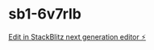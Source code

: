 # sb1-6v7rlb

[Edit in StackBlitz next generation editor ⚡️](https://stackblitz.com/~/github.com/Emperor-i18/sb1-6v7rlb)